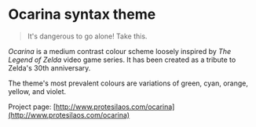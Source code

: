 # Ocarina syntax theme

> It's dangerous to go alone! Take this.

*Ocarina* is a medium contrast colour scheme loosely inspired by *The Legend of Zelda* video game series. It has been created as a tribute to Zelda's 30th anniversary.

The theme's most prevalent colours are variations of green, cyan, orange, yellow, and violet.

Project page: [http://www.protesilaos.com/ocarina](http://www.protesilaos.com/ocarina)
